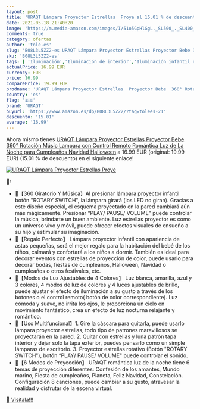 ```yaml
---
layout: post
title: 'URAQT Lámpara Proyector Estrellas  Proye al 15.01 % de descuento'
date: 2021-05-18 21:40:20
image: 'https://m.media-amazon.com/images/I/51o5GpHlGgL._SL500_._SL400_.jpg'
comments: true
category: ofertas
author: 'tole.es'
slug: 'B08L3L5ZZ2-es URAQT Lámpara Proyector Estrellas Proyector Bebe 360°...'
sku: 'B08L3L5ZZ2-es'
tags: [ 'Iluminación','Iluminación de interior','Iluminación infantil nocturna','Lámparas e iluminación infantil','navidad','uraqt', ]
actualPrice: 16.99 EUR
currency: EUR
price: 16.99
comparePrice: 19.99 EUR
prodname: 'URAQT Lámpara Proyector Estrellas  Proyector Bebe  360° Rotación Músic Lampara con Control Remoto  Romántica Luz de La Noche para Cumpleaños  Navidad  Halloween'
country: 'es'
flag: '🇪🇸'
brand: 'URAQT'
buyurl: 'https://www.amazon.es/dp/B08L3L5ZZ2/?tag=tolees-21'
descuento: '15.01'
average: '16.99'
---
```


Ahora mismo tienes [URAQT Lámpara Proyector Estrellas  Proyector Bebe  360° Rotación Músic Lampara con Control Remoto  Romántica Luz de La Noche para Cumpleaños  Navidad  Halloween](https://www.amazon.es/dp/B08L3L5ZZ2/?tag=tolees-21) a 16.99 EUR (original: 19.99 EUR) (15.01 %  de descuento) en el siguiente enlace!

[![URAQT Lámpara Proyector Estrellas  Proye](https://m.media-amazon.com/images/I/51o5GpHlGgL._SL500_._SL400_.jpg)](https://www.amazon.es/dp/B08L3L5ZZ2/?tag=tolees-21)

🔎:

- 💫【360 Giratorio Y Música】Al presionar lámpara proyector infantil botón "ROTARY SWITCH", la lámpara girará (los LED no giran). Gracias a este diseño especial, el esquema proyectado en la pared cambiará aún más mágicamente. Presionar “PLAY/ PAUSE/ VOLUME" puede controlar la música, brindarte un buen ambiente. Luz estrellas proyector es como un universo vivo y móvil, puede ofrecer efectos visuales de ensueño a su hijo y estimular su imaginación.
- 💫【Regalo Perfecto】 Lámpara proyector infantil con apariencia de astas pequeñas, será el mejor regalo para la habitación del bebé de los niños, calmará y confortará a los niños a dormir. También es ideal para decorar eventos con estrellas de proyección de color, puede usarlo para decorar bodas, fiestas de cumpleaños, Halloween, Navidad o cumpleaños o otros festivales, etc.
- 💫【Modos de Luz Ajustables de 4 Colores】 Luz blanca, amarilla, azul y 3 colores, 4 modos de luz de colores y 4 luces ajustables de brillo, puede ajustar el efecto de iluminación a su gusto a través de los botones o el control remoto( botón de color correspondiente). Luz cómoda y suave, no irrita los ojos, le proporciona un cielo en movimiento fantástico, crea un efecto de luz nocturna relajante y romántico.
- 💫【Uso Multifuncional】1. Gire la cáscara para quitarla, puede usarlo lámpara proyector estrellas, todo tipo de patrones maravillosos se proyectarán en la pared. 2. Quitar con estrellas y luna patrón tapa interior y dejar solo la tapa exterior, puedes pensarlo como un simple lámparas de escritorio. 3. Proyector estrellas rotativo (Botón "ROTARY SWITCH"), botón “PLAY/ PAUSE/ VOLUME" puede controlar el sonido.
- 💫【6 Modos de Proyección】 URAQT romántica luz de la noche tiene 6 temas de proyección diferentes: Confesión de los amantes, Mundo marino, Fiesta de cumpleaños, Planeta, Feliz Navidad, Constelación. Configuración 8 canciones, puede cambiar a su gusto, atravesar la realidad y disfrutar de la escena virtual.

[🛒 Visítala!!!](https://www.amazon.es/dp/B08L3L5ZZ2/?tag=tolees-21)
